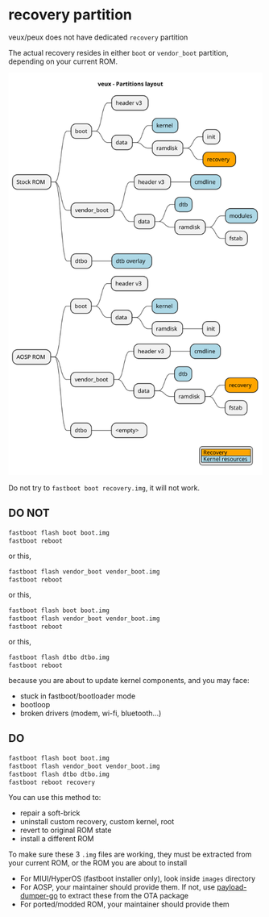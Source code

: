 # recovery partition
veux/peux does not have dedicated `recovery` partition

The actual recovery resides in either `boot` or `vendor_boot` partition, depending on your current ROM.

![./layout.svg](./layout.svg)

Do not try to `fastboot boot recovery.img`, it will not work.

## DO NOT
```
fastboot flash boot boot.img
fastboot reboot
```
or this,
```
fastboot flash vendor_boot vendor_boot.img
fastboot reboot
```
or this,
```
fastboot flash boot boot.img
fastboot flash vendor_boot vendor_boot.img
fastboot reboot
```
or this,
```
fastboot flash dtbo dtbo.img
fastboot reboot
```
because you are about to update kernel components, and you may face:
- stuck in fastboot/bootloader mode
- bootloop
- broken drivers (modem, wi-fi, bluetooth...)

## DO
```
fastboot flash boot boot.img
fastboot flash vendor_boot vendor_boot.img
fastboot flash dtbo dtbo.img
fastboot reboot recovery
```
You can use this method to:
- repair a soft-brick
- uninstall custom recovery, custom kernel, root
- revert to original ROM state
- install a different ROM

To make sure these 3 `.img` files are working, they must be extracted from your current ROM, or the ROM you are about to install
- For MIUI/HyperOS (fastboot installer only), look inside `images` directory
- For AOSP, your maintainer should provide them. If not, use [payload-dumper-go](https://github.com/ssut/payload-dumper-go) to extract these from the OTA package
- For ported/modded ROM, your maintainer should provide them
